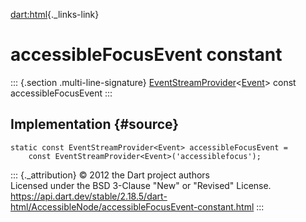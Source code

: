 [dart:html](../../dart-html/dart-html-library){._links-link}

accessibleFocusEvent constant
=============================

::: {.section .multi-line-signature}
[EventStreamProvider](../eventstreamprovider-class)\<[Event](../event-class)\>
const accessibleFocusEvent
:::

Implementation {#source}
--------------

``` {.language-dart data-language="dart"}
static const EventStreamProvider<Event> accessibleFocusEvent =
    const EventStreamProvider<Event>('accessiblefocus');
```

::: {._attribution}
© 2012 the Dart project authors\
Licensed under the BSD 3-Clause \"New\" or \"Revised\" License.\
<https://api.dart.dev/stable/2.18.5/dart-html/AccessibleNode/accessibleFocusEvent-constant.html>
:::
